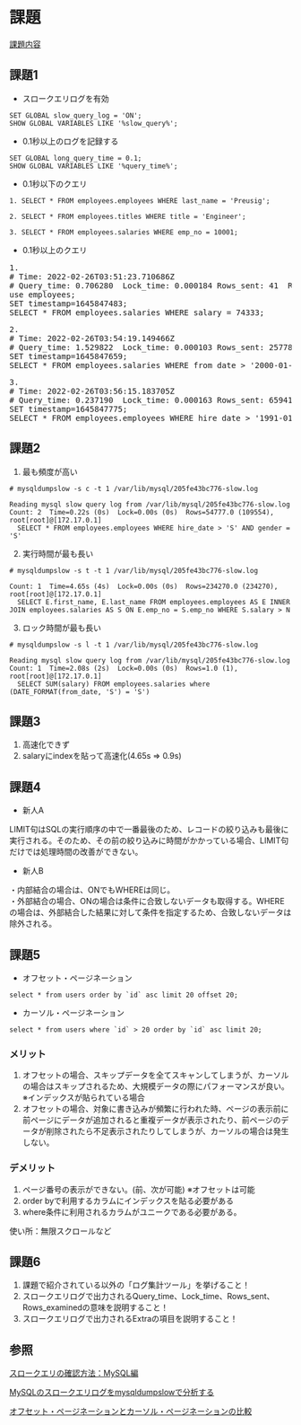 # 課題

[課題内容](https://airtable.com/appPxhCPFYGqqN9YU/tblVlFr2q4lIqDKYc/viwX8r6DpCRp80swL/recdAAMiL9UsSObbS?blocks=hide)

## 課題1

- スロークエリログを有効

```
SET GLOBAL slow_query_log = 'ON';
SHOW GLOBAL VARIABLES LIKE '%slow_query%';
```

- 0.1秒以上のログを記録する

```
SET GLOBAL long_query_time = 0.1;
SHOW GLOBAL VARIABLES LIKE '%query_time%';
```

- 0.1秒以下のクエリ

```
1. SELECT * FROM employees.employees WHERE last_name = 'Preusig';

2. SELECT * FROM employees.titles WHERE title = 'Engineer';

3. SELECT * FROM employees.salaries WHERE emp_no = 10001;
```

- 0.1秒以上のクエリ

<pre>
1. 
# Time: 2022-02-26T03:51:23.710686Z
# Query_time: 0.706280  Lock_time: 0.000184 Rows_sent: 41  Rows_examined: 2844050
use employees;
SET timestamp=1645847483;
SELECT * FROM employees.salaries WHERE salary = 74333;
</pre>

<pre>
2. 
# Time: 2022-02-26T03:54:19.149466Z
# Query_time: 1.529822  Lock_time: 0.000103 Rows_sent: 257784  Rows_examined: 2844050
SET timestamp=1645847659;
SELECT * FROM employees.salaries WHERE from_date > '2000-01-01' AND to_date < '2001-12-31';
</pre>

<pre>
3. 
# Time: 2022-02-26T03:56:15.183705Z
# Query_time: 0.237190  Lock_time: 0.000163 Rows_sent: 65941  Rows_examined: 300024
SET timestamp=1645847775;
SELECT * FROM employees.employees WHERE hire_date > '1991-01-01' AND gender = 'M';
</pre>


## 課題2

1. 最も頻度が高い

```
# mysqldumpslow -s c -t 1 /var/lib/mysql/205fe43bc776-slow.log

Reading mysql slow query log from /var/lib/mysql/205fe43bc776-slow.log
Count: 2  Time=0.22s (0s)  Lock=0.00s (0s)  Rows=54777.0 (109554), root[root]@[172.17.0.1]
  SELECT * FROM employees.employees WHERE hire_date > 'S' AND gender = 'S'
```

2. 実行時間が最も長い

```
# mysqldumpslow -s t -t 1 /var/lib/mysql/205fe43bc776-slow.log

Count: 1  Time=4.65s (4s)  Lock=0.00s (0s)  Rows=234270.0 (234270), root[root]@[172.17.0.1]
  SELECT E.first_name, E.last_name FROM employees.employees AS E INNER JOIN employees.salaries AS S ON E.emp_no = S.emp_no WHERE S.salary > N
```

3. ロック時間が最も長い

```
# mysqldumpslow -s l -t 1 /var/lib/mysql/205fe43bc776-slow.log

Reading mysql slow query log from /var/lib/mysql/205fe43bc776-slow.log
Count: 1  Time=2.08s (2s)  Lock=0.00s (0s)  Rows=1.0 (1), root[root]@[172.17.0.1]
  SELECT SUM(salary) FROM employees.salaries where (DATE_FORMAT(from_date, 'S') = 'S')
```

## 課題3

1. 高速化できず
2. salaryにindexを貼って高速化(4.65s => 0.9s)

## 課題4

- 新人A

LIMIT句はSQLの実行順序の中で一番最後のため、レコードの絞り込みも最後に実行される。そのため、その前の絞り込みに時間がかかっている場合、LIMIT句だけでは処理時間の改善ができない。

- 新人B

・内部結合の場合は、ONでもWHEREは同じ。  
・外部結合の場合、ONの場合は条件に合致しないデータも取得する。WHEREの場合は、外部結合した結果に対して条件を指定するため、合致しないデータは除外される。

## 課題5

- オフセット・ページネーション

```
select * from users order by `id` asc limit 20 offset 20;
```

- カーソル・ページネーション

```
select * from users where `id` > 20 order by `id` asc limit 20;
```

### メリット
 
1. オフセットの場合、スキップデータを全てスキャンしてしまうが、カーソルの場合はスキップされるため、大規模データの際にパフォーマンスが良い。※インデックスが貼られている場合
2. オフセットの場合、対象に書き込みが頻繁に行われた時、ページの表示前に前ページにデータが追加されると重複データが表示されたり、前ページのデータが削除されたら不足表示されたりしてしまうが、カーソルの場合は発生しない。


### デメリット

1. ページ番号の表示ができない。(前、次が可能) ※オフセットは可能
2. order byで利用するカラムにインデックスを貼る必要がある
3. where条件に利用されるカラムがユニークである必要がある。

使い所：無限スクロールなど

## 課題6

1. 課題で紹介されている以外の「ログ集計ツール」を挙げること！
2. スロークエリログで出力されるQuery_time、Lock_time、Rows_sent、Rows_examinedの意味を説明すること！
3. スロークエリログで出力されるExtraの項目を説明すること！


## 参照

[スロークエリの確認方法：MySQL編](https://ptune.jp/tech/how-to-check-mysql-slow-query/)

[MySQLのスロークエリログをmysqldumpslowで分析する](https://webmake.info/mysql%E3%81%AE%E3%82%B9%E3%83%AD%E3%83%BC%E3%82%AF%E3%82%A8%E3%83%AA%E3%83%AD%E3%82%B0%E3%82%92mysqldumpslow%E3%81%A7%E5%88%86%E6%9E%90%E3%81%99%E3%82%8B/)

[オフセット・ページネーションとカーソル・ページネーションの比較](https://note.com/tomo_program/n/nbb010ff6eede)